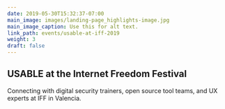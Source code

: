 ```yaml
---
date: 2019-05-30T15:32:37-07:00
main_image: images/landing-page_highlights-image.jpg
main_image_caption: Use this for alt text.
link_path: events/usable-at-iff-2019
weight: 3
draft: false
---
```


<h2><span class="orange">USABLE</span> at the Internet Freedom Festival</h2>
<p>Connecting with digital security trainers, open source tool teams, and UX experts at IFF in Valencia.</p>
